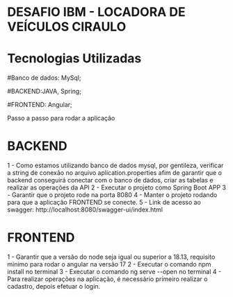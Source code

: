 # DESAFIO IBM - LOCADORA DE VEÍCULOS CIRAULO

# Tecnologias Utilizadas

#Banco de dados: MySql;

#BACKEND:JAVA, Spring;

#FRONTEND: Angular;

Passo a passo para rodar a aplicação

# BACKEND
1 - Como estamos utilizando banco de dados mysql, por gentileza, verificar a string de conexão no arquivo aplication.properties
afim de garantir que o backend conseguirá conectar com o banco de dados, criar as tabelas e realizar as operações da API
2 - Executar o projeto como Spring Boot APP
3 - Garantir que o projeto rode na porta 8080
4 - Manter o projeto rodando para que a aplicação FRONTEND se conecte.
5 - Link de acesso ao swagger: http://localhost:8080/swagger-ui/index.html

# FRONTEND
1 - Garantir que a versão do node seja igual ou superior a 18.13, requisito minimo para rodar o angular na versão 17
2 - Executar o comando npm install no terminal
3 - Executar o comando ng serve --open no terminal
4 - Para realizar operações na aplicação, é necessário primeiro realizar o cadastro, depois efetuar o login.
